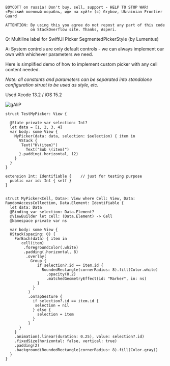 ```
BOYCOTT on russia! Don't buy, sell, support - HELP TO STOP WAR!
«Русский военный корабль, иди на хуй!» (c) Grybov, Ukrainian Frontier Guard

ATTENTION: By using this you agree do not repost any part of this code
           on StackOverflow site. Thanks, Asperi.
```

Q: Multiline label for SwiftUI Picker SegmentedPickerStyle (by Lumentus)

A: System controls are only default controls - we can always implement our own with whichever parameters we need.

Here is simplified demo of how to implement custom picker with any cell content needed.

*Note: all constants and parameters can be separated into standalone configuration struct to be used as style, etc.*

Used Xcode 13.2 / iOS 15.2

![gAliP](https://user-images.githubusercontent.com/62171579/173116403-1e691306-022c-47f3-a753-9f317b14cdee.gif)

```
struct TestMyPicker: View {

  @State private var selection: Int?
  let data = [1, 2, 3, 4]
  var body: some View {
    MyPicker(data: data, selection: $selection) { item in
      VStack {
       Text("H\(item)")
         Text("Sub \(item)")
      }.padding(.horizontal, 12)
    }
  }
}

extension Int: Identifiable {    // just for testing purpose
  public var id: Int { self }
}


struct MyPicker<Cell, Data>: View where Cell: View, Data: RandomAccessCollection, Data.Element: Identifiable {
  let data: Data
  @Binding var selection: Data.Element?
  @ViewBuilder let cell: (Data.Element) -> Cell
  @Namespace private var ns

  var body: some View {
  HStack(spacing: 0) {
    ForEach(data) { item in
       cell(item)
        .foregroundColor(.white)
        .padding(.horizontal, 8)
         .overlay(
           Group {
              if selection?.id == item.id {
                RoundedRectangle(cornerRadius: 8).fill(Color.white)
                  .opacity(0.2)
                  .matchedGeometryEffect(id: "Marker", in: ns)
              }
            }
          )
          .onTapGesture {
            if selection?.id == item.id {
             selection = nil
            } else {
              selection = item
            }
          }
      }
    }
    .animation(.linear(duration: 0.25), value: selection?.id)
    .fixedSize(horizontal: false, vertical: true)
    .padding(2)
    .background(RoundedRectangle(cornerRadius: 8).fill(Color.gray))
  }
}
```
